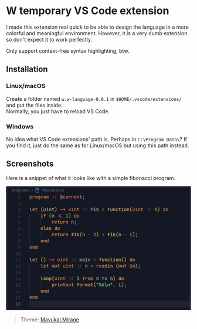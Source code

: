 # W temporary VS Code extension

I made this extension real quick to be able to design the language in a more colorful and meaningful environment.
However, it is a very dumb extension so don't expect it to work perfectly.

Only support context-free syntax highlighting, btw.

## Installation

### Linux/macOS

Create a folder named `w.w-language-0.0.1` in `$HOME/.vscode/extensions/` and put the files inside.  
Normally, you just have to reload VS Code.

### Windows

No idea what VS Code extensions' path is. Perhaps in `C:\Program Data\`? If you find it, just do the same as for Linux/macOS but using this path instead.

## Screenshots

Here is a snippet of what it looks like with a simple fibonacci program.

![snippet_fibonacci.png](../assets/snippet_fibonacci.png)

> Theme: [Mayukai Mirage](https://marketplace.visualstudio.com/items?itemName=GulajavaMinistudio.mayukaithemevsc)
